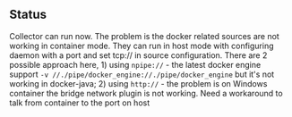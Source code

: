 ## Status

Collector can run now. The problem is the docker related sources are not working in container mode. They can run in host mode with configuring daemon with a port and set tcp:// in source configuration. There are 2 possible approach here, 1) using `npipe://` - the latest docker engine support `-v //./pipe/docker_engine://./pipe/docker_engine` but it's not working in docker-java; 2) using `http://` - the problem is on Windows container the bridge network plugin is not working. Need a workaround to talk from container to the port on host  
